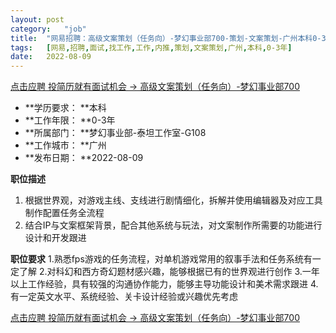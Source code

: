 ```yaml
---
layout:	post
category:	"job"
title:	"网易招聘：高级文案策划（任务向）-梦幻事业部700-策划-文案策划-广州本科0-3年"
tags:	[网易,招聘,面试,找工作,工作,内推,策划,文案策划,广州,本科,0-3年]
date:	2022-08-09
---
```


[点击应聘 投简历就有面试机会 -> 高级文案策划（任务向）-梦幻事业部700](http://mobile.bole.netease.com/bole/boleDetail?id=39963&employeeId=346f03c3cda5f04c&key=all)



- **学历要求： **本科
- **工作年限： **0-3年
- **所属部门： **梦幻事业部-泰坦工作室-G108
- **工作城市： **广州
- **发布日期： **2022-08-09



**职位描述**
1. 根据世界观，对游戏主线、支线进行剧情细化，拆解并使用编辑器及对应工具制作配置任务全流程
2. 结合IP与文案框架背景，配合其他系统与玩法，对文案制作所需要的功能进行设计和开发跟进



**职位要求**
1.熟悉fps游戏的任务流程，对单机游戏常用的叙事手法和任务系统有一定了解
2.对科幻和西方奇幻题材感兴趣，能够根据已有的世界观进行创作
3.一年以上工作经验，具有较强的沟通协作能力，能够主导功能设计和美术需求跟进
4.有一定英文水平、系统经验、关卡设计经验或兴趣优先考虑



[点击应聘 投简历就有面试机会 -> 高级文案策划（任务向）-梦幻事业部700](http://mobile.bole.netease.com/bole/boleDetail?id=39963&employeeId=346f03c3cda5f04c&key=all)